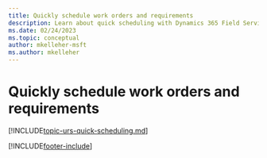 ```yaml
---
title: Quickly schedule work orders and requirements
description: Learn about quick scheduling with Dynamics 365 Field Service.
ms.date: 02/24/2023
ms.topic: conceptual
author: mkelleher-msft
ms.author: mkelleher
---
```


# Quickly schedule work orders and requirements

[!INCLUDE[topic-urs-quick-scheduling.md](../shared/urs/quick-scheduling.md)]

[!INCLUDE[footer-include](../includes/footer-banner.md)]
